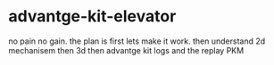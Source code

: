 # advantge-kit-elevator
no pain no gain. 
the plan is first lets make it work. 
then understand 2d mechanisem 
then 3d
then advantge kit logs
and the replay
PKM
